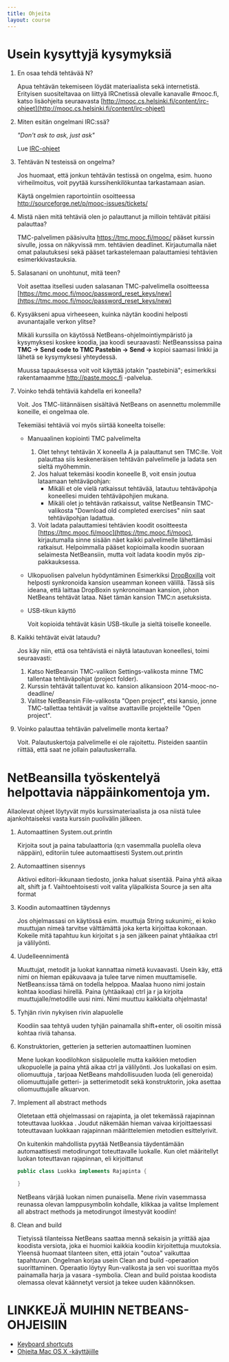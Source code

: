 ```yaml
---
title: Ohjeita
layout: course
---
```

# Usein kysyttyjä kysymyksiä

1. En osaa tehdä tehtävää N?

	Apua tehtävän tekemiseen löydät materiaalista sekä internetistä. Erityisen suositeltavaa on liittyä IRCnetissä olevalle kanavalle #mooc.fi, katso lisäohjeita seuraavasta [http://mooc.cs.helsinki.fi/content/irc-ohjeet](http://mooc.cs.helsinki.fi/content/irc-ohjeet)

2. Miten esitän ongelmani IRC:ssä?

	*"Don't ask to ask, just ask"*

	Lue [IRC-ohjeet](irc-ohjeet.html)

3. Tehtävän N testeissä on ongelma?

	Jos huomaat, että jonkun tehtävän testissä on ongelma, esim. huono virheilmoitus, voit pyytää kurssihenkilökuntaa tarkastamaan asian. 

	Käytä ongelmien raportointiin osoitteessa <http://sourceforge.net/p/mooc-issues/tickets/>

4. Mistä näen mitä tehtäviä olen jo palauttanut ja milloin tehtävät pitäisi palauttaa?

	TMC-palvelimen pääsivulta <https://tmc.mooc.fi/mooc/> pääset kurssin sivulle, jossa on näkyvissä mm. tehtävien deadlinet. Kirjautumalla näet omat palautuksesi sekä pääset tarkastelemaan palauttamiesi tehtävien esimerkkivastauksia.

5. Salasanani on unohtunut, mitä teen?

	Voit asettaa itsellesi uuden salasanan TMC-palvelimella osoitteessa [https://tmc.mooc.fi/mooc/password_reset_keys/new](https://tmc.mooc.fi/mooc/password_reset_keys/new)

6. Kysyäkseni apua virheeseen, kuinka näytän koodini helposti avunantajalle verkon ylitse?

	Mikäli kurssilla on käytössä NetBeans-ohjelmointiympäristö ja kysymyksesi koskee koodia, jaa koodi seuraavasti: NetBeanssissa paina **TMC -> Send code to TMC Pastebin -> Send ->** kopioi saamasi linkki ja lähetä se kysymyksesi yhteydessä.

	Muussa tapauksessa voit voit käyttää jotakin "pastebiniä"; esimerkiksi rakentamaamme <http://paste.mooc.fi> -palvelua.

7. Voinko tehdä tehtäviä kahdella eri koneella?

	Voit. Jos TMC-liitännäisen sisältävä NetBeans on asennettu molemmille koneille, ei ongelmaa ole.

	Tekemiäsi tehtäviä voi myös siirtää koneelta toiselle:
	- Manuaalinen kopiointi TMC palvelimelta
		1. Olet tehnyt tehtävän X koneella A ja palauttanut sen TMC:lle. Voit palauttaa siis keskeneräisen tehtävän palvelimelle ja ladata sen sieltä myöhemmin.
		2. Jos haluat tekemäsi koodin koneelle B, voit ensin joutua lataamaan tehtäväpohjan:
			- Mikäli et ole vielä ratkaissut tehtävää, latautuu tehtäväpohja koneellesi muiden tehtäväpohjien mukana.
			- Mikäli olet jo tehtävän ratkaissut, valitse NetBeansin TMC-valikosta "Download old completed exercises" niin saat tehtäväpohjan ladattua.
		3. Voit ladata palauttamiesi tehtävien koodit osoitteesta [https://tmc.mooc.fi/mooc](https://tmc.mooc.fi/mooc), kirjautumalla sinne sisään näet kaikki palvelimelle lähettämäsi ratkaisut. Helpoimmalla pääset kopioimalla koodin suoraan selaimesta NetBeansiin, mutta voit ladata koodin myös zip-pakkauksessa.
	- Ulkopuolisen palvelun hyödyntäminen
		Esimerkiksi [DropBoxilla](https://www.dropbox.com/) voit helposti synkronoida kansion useamman koneen välillä. Tässä siis ideana, että laittaa DropBoxin synkronoimaan kansion, johon NetBeans tehtävät lataa. Näet tämän kansion TMC:n asetuksista.
	- USB-tikun käyttö
		
		Voit kopioida tehtävät käsin USB-tikulle ja sieltä toiselle koneelle.
8. Kaikki tehtävät eivät lataudu?

	Jos käy niin, että osa tehtävistä ei näytä latautuvan koneellesi, toimi seuraavasti:

	1. Katso NetBeansin TMC-valikon Settings-valikosta minne TMC tallentaa tehtäväpohjat (project folder).
	2. Kurssin tehtävät tallentuvat ko. kansion alikansioon 2014-mooc-no-deadline/
	3. Valitse NetBeansin File-valikosta "Open project", etsi kansio, jonne TMC-tallettaa tehtävät ja valitse avattaville projekteille "Open project".

9. Voinko palauttaa tehtävän palvelimelle monta kertaa?

	Voit. Palautuskertoja palvelimelle ei ole rajoitettu. Pisteiden saantiin riittää, että saat ne jollain palautuskerralla.

# NetBeansilla työskentelyä helpottavia näppäinkomentoja ym.

Allaolevat ohjeet löytyvät myös kurssimateriaalista ja osa niistä tulee ajankohtaiseksi vasta kurssin puolivälin jälkeen.

1. Automaattinen System.out.println

	Kirjoita sout ja paina tabulaattoria (q:n vasemmalla puolella oleva näppäin), editoriin tulee automaattisesti System.out.println

2. Automaattinen sisennys

	Aktivoi editori-ikkunaan tiedosto, jonka haluat sisentää. Paina yhtä aikaa alt, shift ja f. Vaihtoehtoisesti voit valita yläpalkista Source ja sen alta format

3. Koodin automaattinen täydennys

	Jos ohjelmassasi on käytössä esim. muuttuja String sukunimi;, ei koko muuttujan nimeä tarvitse välttämättä joka kerta kirjoittaa kokonaan. Kokeile mitä tapahtuu kun kirjoitat s ja sen jälkeen painat yhtäaikaa ctrl ja välilyönti.

4. Uudelleennimentä

	Muuttujat, metodit ja luokat kannattaa nimetä kuvaavasti. Usein käy, että nimi on hieman epäkuvaava ja tulee tarve nimen muuttamiselle. NetBeans:issa tämä on todella helppoa. Maalaa huono nimi jostain kohtaa koodiasi hiirellä. Paina (yhtäaikaa) ctrl ja r ja kirjoita muuttujalle/metodille uusi nimi. Nimi muuttuu kaikkialta ohjelmasta!

5. Tyhjän rivin nykyisen rivin alapuolelle

	Koodiin saa tehtyä uuden tyhjän painamalla shift+enter, oli osoitin missä kohtaa riviä tahansa.

6. Konstruktorien, getterien ja setterien automaattinen luominen

	Mene luokan koodilohkon sisäpuolelle mutta kaikkien metodien ulkopuolelle ja paina yhtä aikaa ctrl ja välilyönti. Jos luokallasi on esim. oliomuuttuja , tarjoaa NetBeans mahdollisuuden luoda (eli generoida) oliomuuttujalle getteri- ja setterimetodit sekä konstruktorin, joka asettaa oliomuuttujalle alkuarvon.

7. Implement all abstract methods

	Oletetaan että ohjelmassasi on rajapinta, ja olet tekemässä rajapinnan toteuttavaa luokkaa . Joudut näkemään hieman vaivaa kirjoittaessasi toteuttavaan luokkaan rajapinnan määrittelemien metodien esittelyrivit.

	On kuitenkin mahdollista pyytää NetBeansia täydentämään automaattisesti metodirungot toteuttavalle luokalle. Kun olet määritellyt luokan toteuttavan rajapinnan, eli kirjoittanut
	
	```java
	public class Luokka implements Rajapinta {

	}
	```

	NetBeans värjää luokan nimen punaisella. Mene rivin vasemmassa reunassa olevan lamppusymbolin kohdalle, klikkaa ja valitse Implement all abstract methods ja metodirungot ilmestyvät koodiin!

8. Clean and build

	Tietyissä tilanteissa NetBeans saattaa mennä sekaisin ja yrittää ajaa koodista versiota, joka ei huomioi kaikkia koodiin kirjoitettuja muutoksia. Yleensä huomaat tilanteen siten, että jotain "outoa" vaikuttaa tapahtuvan. Ongelman korjaa usein Clean and build -operaation suorittaminen. Operaatio löytyy Run-valikosta ja sen voi suorittaa myös painamalla harja ja vasara -symbolia. Clean and build poistaa koodista olemassa olevat käännetyt versiot ja tekee uuden käännöksen.

# LINKKEJÄ MUIHIN NETBEANS-OHJEISIIN
- [Keyboard shortcuts](http://netbeans.org/project_downloads/www/shortcuts.pdf)
- [Ohjeita Mac OS X -käyttäjille](http://netbeans.org/kb/articles/mac.html)